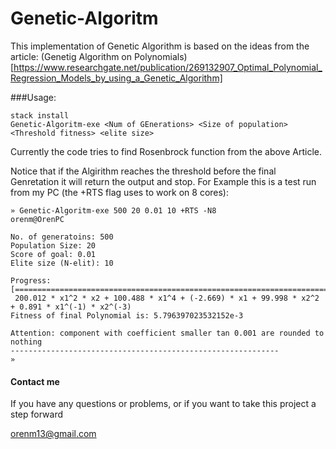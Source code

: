 # Genetic-Algoritm

This implementation of Genetic Algorithm is based on the ideas from the article:
(Genetig Algorithm on Polynomials)[https://www.researchgate.net/publication/269132907_Optimal_Polynomial_Regression_Models_by_using_a_Genetic_Algorithm]

###Usage:

```
stack install
Genetic-Algoritm-exe <Num of GEnerations> <Size of population> <Threshold fitness> <elite size>
```
Currently the code tries to find Rosenbrock function from the above Article.

Notice that if the Algirithm reaches the threshold before the final Genretation it will return the output and stop. For Example this is a test run from my PC (the +RTS flag uses to work on 8 cores):

```
» Genetic-Algoritm-exe 500 20 0.01 10 +RTS -N8                                                                                             orenm@OrenPC

No. of generatoins: 500
Population Size: 20
Score of goal: 0.01
Elite size (N-elit): 10

Progress:
[===================================================================================================================>.............................................................................................]
 200.012 * x1^2 * x2 + 100.488 * x1^4 + (-2.669) * x1 + 99.998 * x2^2 + 0.891 * x1^(-1) * x2^(-3)
Fitness of final Polynomial is: 5.796397023532152e-3

Attention: component with coefficient smaller tan 0.001 are rounded to nothing
------------------------------------------------------------
» 
```

#### Contact me
If you have any questions or problems, or if you want to take this project a step forward

orenm13@gmail.com
